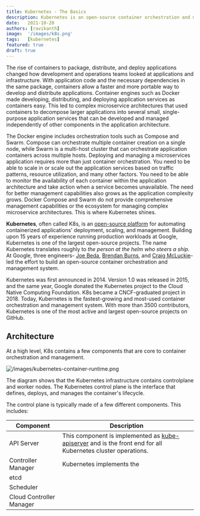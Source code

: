 ```yaml
---
title: Kubernetes - The Basics
description: Kubernetes is an open-source container orchestration and management platform. This article walks through the basics of Kubernetes and highlights its features.
date:   2021-10-20
authors: [ravikanth]
image:  '/images/k8s.png'
tags:   [kubernetes]
featured: true
draft: true
---
```


The rise of containers to package, distribute, and deploy applications changed how development and operations teams looked at applications and infrastructure. With application code and the necessary dependencies in the same package, containers allow a faster and more portable way to develop and distribute applications. Container engines such as Docker made developing, distributing, and deploying application services as containers easy. This led to complex microservice architectures that used containers to decompose larger applications into several small, single-purpose application services that can be developed and managed independently of other components in the application architecture. 

The Docker engine includes orchestration tools such as Compose and Swarm. Compose can orchestrate multiple container creation on a single node, while Swarm is a multi-host cluster that can orchestrate application containers across multiple hosts. Deploying and managing a microservices application requires more than just container orchestration. You need to be able to scale in or scale out the application services based on traffic patterns, resource utilization, and many other factors. You need to be able to monitor the availability of each container within the application architecture and take action when a service becomes unavailable. The need for better management capabilities also grows as the application complexity grows. Docker Compose and Swarm do not provide comprehensive management capabilities or the ecosystem for managing complex microservice architectures. This is where Kubernetes shines.

**Kubernetes**, often called K8s, is an [open-source platform](https://github.com/kubernetes/kubernetes) for automating containerized applications' deployment, scaling, and management. Building upon 15 years of experience running production workloads at Google, Kubernetes is one of the largest open-source projects. The name Kubernetes translates roughly to *the person at the helm who steers a ship*. At Google, three engineers- [Joe Beda](https://twitter.com/jbeda), [Brendan Burns](https://twitter.com/brendandburns), and [Craig McLuckie](https://twitter.com/cmcluck)- led the effort to build an open-source container orchestration and management system.

Kubernetes was first announced in 2014. Version 1.0 was released in 2015, and the same year, Google donated the Kubernetes project to the Cloud Native Computing Foundation. K8s became a CNCF-graduated project in 2018. Today, Kubernetes is the fastest-growing and most-used container orchestration and management system. With more than 3500 contributors, Kubernetes is one of the most active and largest open-source projects on GitHub.

## Architecture

At a high level, K8s contains a few components that are core to container orchestration and management.

![/images/kubernetes-container-runtime.png](/images/kubernetes-container-runtime.png)

The diagram shows that the Kubernetes infrastructure contains controlplane and worker nodes. The Kubernetes control plane is the interface that defines, deploys, and manages the container's lifecycle.

The control plane is typically made of a few different components. This includes:

| Component                | Description                                                  |
| ------------------------ | ------------------------------------------------------------ |
| API Server               | This component is implemented as [kube-apiserver](https://kubernetes.io/docs/reference/command-line-tools-reference/kube-apiserver/) and is the front end for all Kubernetes cluster operations. |
| Controller Manager       | Kubernetes implements the                                    |
| etcd                     |                                                              |
| Scheduler                |                                                              |
| Cloud Controller Manager |                                                              |

